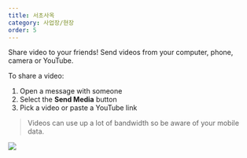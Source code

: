 ```yaml
---
title: 서초사옥
category: 사업장/현장
order: 5
---
```


Share video to your friends! Send videos from your computer, phone, camera or YouTube.

To share a video:

1. Open a message with someone
2. Select the **Send Media** button
3. Pick a video or paste a YouTube link

> Videos can use up a lot of bandwidth so be aware of your mobile data.

![](//placehold.it/800x600)
